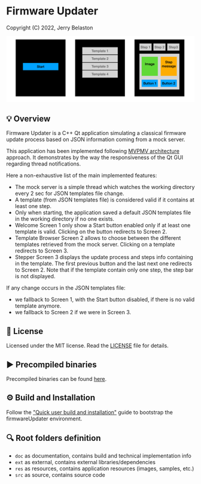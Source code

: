 # Firmware Updater

Copyright (C) 2022, Jerry Belaston

![image](res/applicationSnapshots.png "Application snapshots")

## 💡 Overview

Firmware Updater is a C++ Qt application simulating a classical firmware update process based on JSON information coming from a mock server. 

This application has been implemented following [MVPMV architecture](https://docs.microsoft.com/en-us/archive/msdn-magazine/2011/december/mvpvm-design-pattern-the-model-view-presenter-viewmodel-design-pattern-for-wpf) approach. It demonstrates by the way the responsiveness of the Qt GUI regarding thread notifications.

Here a non-exhaustive list of the main implemented features:
- The mock server is a simple thread which watches the working directory every 2 sec for JSON templates file change.
- A template (from JSON templates file) is considered valid if it contains at least one step.
- Only when starting, the application saved a default JSON templates file in the working directory if no one exists.
- Welcome Screen 1 only show a Start button enabled only if at least one template is valid. Clicking on the button redirects to Screen 2.
- Template Browser Screen 2 allows to choose between the different templates retrieved from the mock server. Clicking on a template redirects to Screen 3.
- Stepper Screen 3 displays the update process and steps info containing in the template. The first previous button and the last next one redirects to Screen 2. Note that if the template contain only one step, the step bar is not displayed.

If any change occurs in the JSON templates file:
- we fallback to Screen 1, with the Start button disabled, if there is no valid template anymore.
- we fallback to Screen 2 if we were in Screen 3.

## 🔑 License

Licensed under the MIT license. Read the [LICENSE](LICENSE) file for details.

## ▶️ Precompiled binaries

Precompiled binaries can be found [here](https://github.com/jerry-belaston/firmwareUpdater/releases).

## ⚙️ Build and Installation

Follow the ["Quick user build and installation"](doc/installation.md) guide to bootstrap the firmwareUpdater environment.

## 🔍 Root folders definition

- `doc` as documentation, contains build and technical implementation info
- `ext` as external, contains external libraries/dependencies
- `res` as resources, contains application resources (images, samples, etc.)
- `src` as source, contains source code
